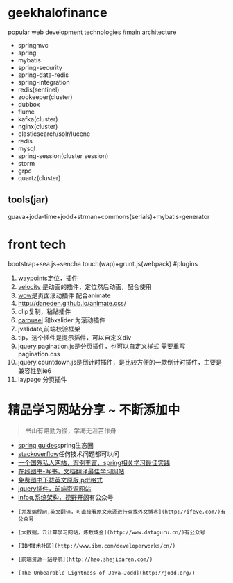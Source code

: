 # geekhalofinance
popular web development technologies
#main architecture
+ springmvc
+ spring
+ mybatis
+ spring-security
+ spring-data-redis
+ spring-integration
+ redis(sentinel)
+ zookeeper(cluster)
+ dubbox
+ flume
+ kafka(cluster)
+ nginx(cluster)
+ elasticsearch/solr/lucene
+ redis
+ mysql
+ spring-session(cluster session)
+ storm
+ grpc
+ quartz(cluster)

## tools(jar)
guava+joda-time+jodd+strman+commons(serials)+mybatis-generator
# front tech
bootstrap+sea.js+sencha touch(wap)+grunt.js(webpack)
#plugins
1. [waypoints](http://imakewebthings.com/waypoints/api/waypoint/)定位，插件
2. [velocity](http://julian.com/research/velocity/) 是动画的插件，定位然后动画，配合使用
3. [wow](http://mynameismatthieu.com/WOW/index.html)是页面滚动插件 配合animate 
4. http://daneden.github.io/animate.css/
5. clip复制，粘贴插件
6. [carousel](http://www.owlgraphic.com/owlcarousel/#demo) 和bxslider 为滚动插件
7. jvalidate,前端校验框架
8. tip，这个插件是提示插件，可以自定义div
9. jquery.pagination.js是分页插件，也可以自定义样式 需要重写pagination.css
10. jquery.countdown.js是倒计时插件，是比较方便的一款倒计时插件，主要是兼容性到ie6
11. laypage 分页插件
# 精品学习网站分享 ~ 不断添加中
> 书山有路勤为径，学海无涯苦作舟

*   [spring guides](https://spring.io/guides)spring生态圈
*   [stackoverflow](https://spring.io/guides)任何技术问题都可以问
*   [一个国外私人网站，案例丰富，spring相关学习最佳实践](http://www.baeldung.com/)
* 	[在线图书-写书，文档翻译最佳学习网站](https://www.gitbook.com/)
* 	[免费图书下载英文原版,pdf格式](https://www.geekbooks.me/)
*   [jquery插件，前端资源网站](http://www.dowebok.com/)
*   [infoq,系统架构，视野开阔](http://www.infoq.com/)有公众号
*	  [并发编程网,英文翻译，可直接看原文来源进行查找外文博客](http://ifeve.com/)有公众号
*	  [大数据，云计算学习网站，炼数成金](http://www.dataguru.cn/)有公众号
*	  [IBM技术社区](http://www.ibm.com/developerworks/cn/)
*	  [前端资源一站导航](http://hao.shejidaren.com/)
*	  [The Unbearable Lightness of Java-Jodd](http://jodd.org/)
